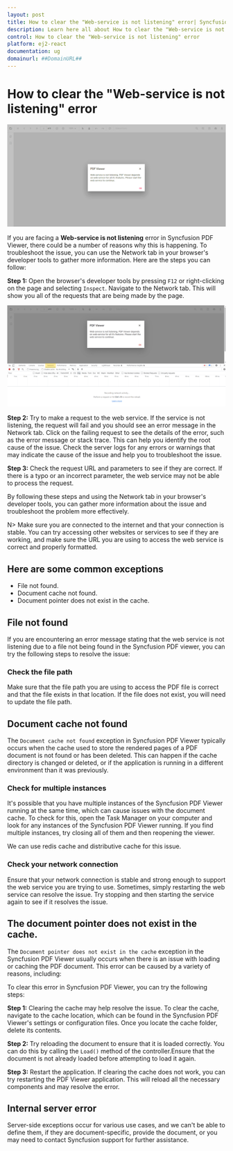 ```yaml
---
layout: post
title: How to clear the "Web-service is not listening" error| Syncfusion
description: Learn here all about How to clear the "Web-service is not listening" error in Syncfusion React Pdfviewer component of Syncfusion Essential JS 2 and more.
control: How to clear the "Web-service is not listening" error
platform: ej2-react
documentation: ug
domainurl: ##DomainURL##
---
```

# How to clear the "Web-service is not listening" error

![Alt text](../../pdfviewer/images/webservice.png)

If you are facing a **Web-service is not listening** error in Syncfusion PDF Viewer, there could be a number of reasons why this is happening. To troubleshoot the issue, you can use the Network tab in your browser's developer tools to gather more information. Here are the steps you can follow:

**Step 1:** Open the browser's developer tools by pressing `F12` or right-clicking on the page and selecting `Inspect`. Navigate to the Network tab. This will show you all of the requests that are being made by the page.

![Alt text](../../pdfviewer/images/networktab.png)

**Step 2:** Try to make a request to the web service. If the service is not listening, the request will fail and you should see an error message in the Network tab. Click on the failing request to see the details of the error, such as the error message or stack trace. This can help you identify the root cause of the issue. Check the server logs for any errors or warnings that may indicate the cause of the issue and help you to troubleshoot the issue.

**Step 3:** Check the request URL and parameters to see if they are correct. If there is a typo or an incorrect parameter, the web service may not be able to process the request.

By following these steps and using the Network tab in your browser's developer tools, you can gather more information about the issue and troubleshoot the problem more effectively.

N> Make sure you are connected to the internet and that your connection is stable. You can try accessing other websites or services to see if they are working, and make sure the URL you are using to access the web service is correct and properly formatted.

## Here are some common exceptions

* File not found.
* Document cache not found.
* Document pointer does not exist in the cache.

## File not found

If you are encountering an error message stating that the web service is not listening due to a file not being found in the Syncfusion PDF viewer, you can try the following steps to resolve the issue:

### Check the file path

Make sure that the file path you are using to access the PDF file is correct and that the file exists in that location. If the file does not exist, you will need to update the file path.

## Document cache not found

The `Document cache not found` exception in Syncfusion PDF Viewer typically occurs when the cache used to store the rendered pages of a PDF document is not found or has been deleted. This can happen if the cache directory is changed or deleted, or if the application is running in a different environment than it was previously.

### Check for multiple instances

It's possible that you have multiple instances of the Syncfusion PDF Viewer running at the same time, which can cause issues with the document cache. To check for this, open the Task Manager on your computer and look for any instances of the Syncfusion PDF Viewer running. If you find multiple instances, try closing all of them and then reopening the viewer.

We can use redis cache and distributive cache for this issue.

### Check your network connection

Ensure that your network connection is stable and strong enough to support the web service you are trying to use. Sometimes, simply restarting the web service can resolve the issue. Try stopping and then starting the service again to see if it resolves the issue.

## The document pointer does not exist in the cache.

The `Document pointer does not exist in the cache` exception in the Syncfusion PDF Viewer usually occurs when there is an issue with loading or caching the PDF document. This error can be caused by a variety of reasons, including:

To clear this error in Syncfusion PDF Viewer, you can try the following steps:

**Step 1:** Clearing the cache may help resolve the issue. To clear the cache, navigate to the cache location, which can be found in the Syncfusion PDF Viewer's settings or configuration files. Once you locate the cache folder, delete its contents.

**Step 2:** Try reloading the document to ensure that it is loaded correctly. You can do this by calling the `Load()` method of the controller.Ensure that the document is not already loaded before attempting to load it again.

**Step 3:** Restart the application. If clearing the cache does not work, you can try restarting the PDF Viewer application. This will reload all the necessary components and may resolve the error.

## Internal server error

Server-side exceptions occur for various use cases, and we can't be able to define them, if they are document-specific, provide the document, or you may need to contact Syncfusion support for further assistance.